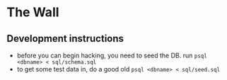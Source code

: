 # The Wall

## Development instructions

- before you can begin hacking, you need to seed the DB. run `psql <dbname> < sql/schema.sql`
- to get some test data in, do a good old `psql <dbname> < sql/seed.sql`
